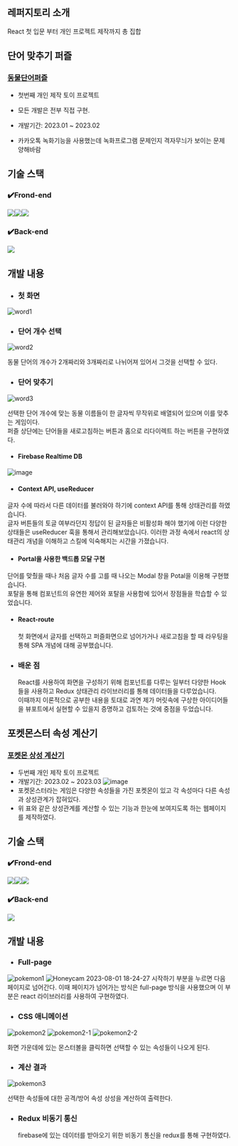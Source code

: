## 레퍼지토리 소개

React 첫 입문 부터 개인 프로젝트 제작까지 총 집합

## 단어 맞추기 퍼즐
### [동물단어퍼즐](https://github.com/zenu98/ReactStudy/tree/main/toy-project/word-puzzle)
- 첫번째 개인 제작 토이 프로젝트
- 모든 개발은 전부 직접 구현.
- 개발기간: 2023.01 ~ 2023.02

- 카카오톡 녹화기능을 사용했는데 녹화프로그램 문제인지 격자무늬가 보이는 문제 양해바람


## 기술 스택

### ✔️Frond-end
<img src="https://img.shields.io/badge/React-61DAFB?style=for-the-badge&logo=React&logoColor=black"><img src="https://img.shields.io/badge/Css-1572B6?style=for-the-badge&logo=Css&logoColor=white"><img src="https://img.shields.io/badge/Redux-764ABC?style=for-the-badge&logo=Redux&logoColor=purple">
### ✔️Back-end
<img src="https://img.shields.io/badge/Firebase-FFCA28?style=for-the-badge&logo=Firebase&logoColor=white">


## 개발 내용

- ### 첫 화면
![word1](https://github.com/zenu98/ReactStudy/assets/90780629/9b26683a-3d58-4afb-8976-fc69970c5f8a)


- ### 단어 개수 선택

![word2](https://github.com/zenu98/ReactStudy/assets/90780629/7fbd385c-595a-4b23-b523-af7d5dacabc6)

동물 단어의 개수가 2개짜리와 3개짜리로 나뉘어져 있어서 그것을 선택할 수 있다.

- ### 단어 맞추기
![word3](https://github.com/zenu98/ReactStudy/assets/90780629/9f7411bd-f05c-4be4-a9d7-4daf1a728be3)

선택한 단어 개수에 맞는 동물 이름들이 한 글자씩 무작위로 배열되어 있으며 이를 맞추는 게임이다.  
퍼즐 상단에는 단어들을 새로고침하는 버튼과 홈으로 리다이렉트 하는 버튼을 구현하였다.

- #### Firebase Realtime DB

![image](https://github.com/zenu98/ReactStudy/assets/90780629/2c722322-cd68-408f-a010-eabeadf24e89)

- #### Context API, useReducer
글자 수에 따라서 다른 데이터를 불러와야 하기에 context API를 통해 상태관리를 하였습니다.  
글자 버튼들의 토글 여부라던지 정답이 된 글자들은 비활성화 해야 했기에 이런 다양한 상태들은 useReducer 훅을 통해서 관리해보았습니다.
이러한 과정 속에서 react의 상태관리 개념을 이해하고 스킬에 익숙해지는 시간을 가졌습니다.


- #### Portal을 사용한 백드롭 모달 구현
 단어를 맞췄을 때나 처음 글자 수를 고를 때 나오는 Modal 창을 Potal을 이용해 구현했습니다.  
 포탈을 통해 컴포넌트의 유연한 제어와 포탈을 사용함에 있어서 장점들을 학습할 수 있었습니다.

- #### React-route
  첫 화면에서 글자를 선택하고 퍼즐화면으로 넘어가거나 새로고침을 할 때 라우팅을 통해 SPA 개념에 대해 공부했습니다.

- ### 배운 점
  React를 사용하여 화면을 구성하기 위해 컴포넌트를 다루는 일부터 다양한 Hook들을 사용하고 Redux 상태관리 라이브러리를 통해 데이터들을 다루었습니다.  
  이때까지 이론적으로 공부한 내용을 토대로 과연 제가 머릿속에 구상한 아이디어들을 뷰포트에서 실현할 수 있을지 증명하고 검토하는 것에 중점을 두었습니다.  


## 포켓몬스터 속성 계산기
### [포켓몬 상성 계산기](https://github.com/zenu98/ReactStudy/tree/main/toy-project/poke-element)
- 두번째 개인 제작 토이 프로젝트
- 개발기간: 2023.02 ~ 2023.03
![image](https://github.com/zenu98/ReactStudy/assets/90780629/ca187c3b-9f5c-4e11-bcf1-30fad3a5b59e)
- 포켓몬스터라는 게임은 다양한 속성들을 가진 포켓몬이 있고 각 속성마다 다른 속성과 상성관계가 잡혀있다.
- 위 표와 같은 상성관계를 계산할 수 있는 기능과 한눈에 보여지도록 하는 웹페이지를 제작하였다.

## 기술 스택

### ✔️Frond-end
<img src="https://img.shields.io/badge/React-61DAFB?style=for-the-badge&logo=React&logoColor=black"><img src="https://img.shields.io/badge/Css-1572B6?style=for-the-badge&logo=Css&logoColor=white"><img src="https://img.shields.io/badge/Redux-764ABC?style=for-the-badge&logo=Redux&logoColor=purple">
### ✔️Back-end
<img src="https://img.shields.io/badge/Firebase-FFCA28?style=for-the-badge&logo=Firebase&logoColor=white">


## 개발 내용

- ### Full-page
![pokemon1](https://github.com/zenu98/ReactStudy/assets/90780629/f31eb3ed-5bca-4af2-b12c-b3d9dc4f5500)
![Honeycam 2023-08-01 18-24-27](https://github.com/zenu98/ReactStudy/assets/90780629/b7dae3eb-ee33-4c3a-afbb-020ef0422ecf)
시작하기 부분을 누르면 다음 페이지로 넘어간다. 이때 페이지가 넘어가는 방식은 full-page 방식을 사용했으며 이 부분은 react 라이브러리를 사용하여 구현하였다.

- ### CSS 애니메이션

![pokemon2](https://github.com/zenu98/ReactStudy/assets/90780629/974651ef-8672-4bfd-949c-91846ca4a56d)
![pokemon2-1](https://github.com/zenu98/ReactStudy/assets/90780629/55d4f5df-b981-4c94-ba0f-642dd9441259)
![pokemon2-2](https://github.com/zenu98/ReactStudy/assets/90780629/1279402b-ca62-4c34-9f3c-82794e48db4c)

화면 가운데에 있는 몬스터볼을 클릭하면 선택할 수 있는 속성들이 나오게 된다. 


- ### 계산 결과
![pokemon3](https://github.com/zenu98/ReactStudy/assets/90780629/2b850f6e-4fa0-41f1-b778-30820f7ac24b)

선택한 속성들에 대한 공격/방어 속성 상성을 계산하여 출력한다.

- ### Redux 비동기 통신
  firebase에 있는 데이터를 받아오기 위한 비동기 통신을 redux를 통해 구현하였다.



